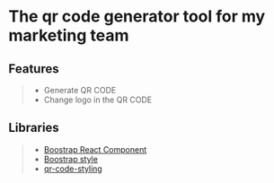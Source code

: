 # The qr code generator tool for my marketing team

## Features

> <ul>
>  <li>Generate QR CODE</li>
>  <li>Change logo in the QR CODE</li>
> </ul>

## Libraries

> <ul>
>  <li><a href="https://react-bootstrap.github.io/">Boostrap React Component</a></li>
>  <li><a href="https://getbootstrap.com/">Boostrap style</a></li>
>  <li><a href="https://www.npmjs.com/package/qr-code-styling">qr-code-styling</a></li>
> </ul>
